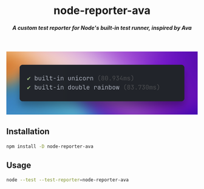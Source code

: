 <div align="center">
	<h1 align="center">node-reporter-ava</h1>
	<h5>A custom test reporter for Node's built-in test runner, inspired by Ava</h5>
</div>

<br/>

![](output.png)

## Installation

```bash
npm install -D node-reporter-ava
```

## Usage

```bash
node --test --test-reporter=node-reporter-ava
```
